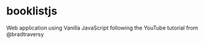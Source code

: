 # booklistjs
Web application using Vanilla JavaScript following the YouTube tutorial from @bradtraversy
